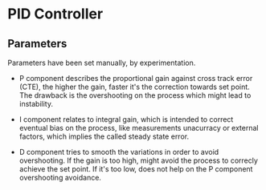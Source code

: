 # PID Controller

## Parameters

Parameters have been set manually, by experimentation.

* P component describes the proportional gain against cross track error (CTE), the higher the gain, faster it's the correction towards set point. The drawback is the overshooting on the process which might lead to instability.

* I component relates to integral gain, which is intended to correct eventual bias on the process, like measurements unacurracy or external factors, which implies the called steady state error.

* D component tries to smooth the variations in order to avoid overshooting. If the gain is too high, might avoid the process to correcly achieve the set point. If it's too low, does not help on the P component overshooting avoidance.